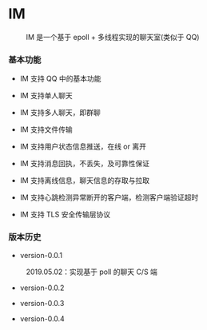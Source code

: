 # IM

&nbsp;&nbsp;&nbsp;&nbsp;&nbsp;&nbsp;&nbsp;&nbsp;
IM 是一个基于 epoll + 多线程实现的聊天室(类似于 QQ)

### 基本功能

- IM 支持 QQ 中的基本功能

- IM 支持单人聊天

- IM 支持多人聊天，即群聊

- IM 支持文件传输

- IM 支持用户状态信息推送，在线 or 离开

- IM 支持消息回执，不丢失，及可靠性保证

- IM 支持离线信息，聊天信息的存取与拉取

- IM 支持心跳检测异常断开的客户端，检测客户端验证超时

- IM 支持 TLS 安全传输层协议

### 版本历史

- version-0.0.1

&nbsp;&nbsp;&nbsp;&nbsp;&nbsp;&nbsp;&nbsp;&nbsp;
2019.05.02：实现基于 poll 的聊天 C/S 端
- version-0.0.2

- version-0.0.3

- version-0.0.4
